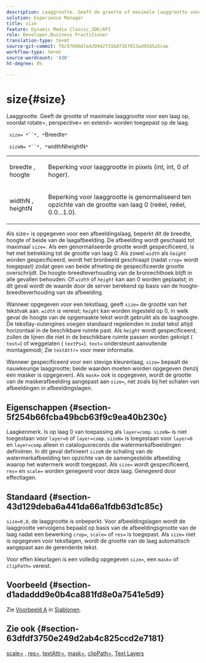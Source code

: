 ```yaml
---
description: Laaggrootte. Geeft de grootte of maximale laaggrootte voor een laag op, voordat rotate=, perspective= en extend= worden toegepast op de laag.
solution: Experience Manager
title: size
feature: Dynamic Media Classic,SDK/API
role: Developer,Business Practitioner
translation-type: tm+mt
source-git-commit: f6c97606d7a4209427316d7367013ad9585a5cae
workflow-type: tm+mt
source-wordcount: '430'
ht-degree: 0%

---
```



# size{#size}

Laaggrootte. Geeft de grootte of maximale laaggrootte voor een laag op, voordat rotate=, perspective= en extend= worden toegepast op de laag.

` size= *``*, *`Breedte`*`

` sizeN= *``*, *`widthNheightN`*`

<table id="simpletable_FBE17D736F93485AA0053BF447B4CC9F"> 
 <tr class="strow"> 
  <td class="stentry"> <p> <span class="codeph"> <span class="varname"> breedte  </span>,  <span class="varname"> hoogte  </span> </span> </p> </td> 
  <td class="stentry"> <p>Beperking voor laaggrootte in pixels (int, int, 0 of hoger). </p> </td> 
 </tr> 
 <tr class="strow"> 
  <td class="stentry"> <p> <span class="codeph"> <span class="varname"> widthN  </span>,  <span class="varname"> heightN  </span> </span> </p> </td> 
  <td class="stentry"> <p>Beperking voor laaggrootte is genormaliseerd ten opzichte van de grootte van laag 0 (reëel, reëel, 0.0...1.0). </p> </td> 
 </tr> 
</table>

Als size= is opgegeven voor een afbeeldingslaag, beperkt dit de breedte, hoogte of beide van de laagafbeelding. De afbeelding wordt geschaald tot maximaal `size=`. Als een genormaliseerde grootte wordt gespecificeerd, is het met betrekking tot de grootte van laag 0. Als zowel *`width`* als *`height`* worden gespecificeerd, wordt het bronbeeld geschraapt (nadat `crop=` wordt toegepast) zodat geen van beide afmeting de gespecificeerde grootte overschrijdt. De hoogte-breedteverhouding van de bronrechthoek blijft in alle gevallen behouden. Of *`width`* of *`height`* kan aan 0 worden geplaatst; in dit geval wordt de waarde door de server berekend op basis van de hoogte-breedteverhouding van de afbeelding.

Wanneer opgegeven voor een tekstlaag, geeft `size=` de grootte van het tekstvak aan. *`width`* is vereist;  *`height`* kan worden ingesteld op 0, in welk geval de hoogte van de opgemaakte tekst wordt gebruikt als de laaghoogte. De tekstlay-outengines voegen standaard regeleinden in zodat tekst altijd horizontaal in de beschikbare ruimte past. Als *`height`* wordt gespecificeerd, zullen de lijnen die niet in de beschikbare ruimte passen worden geknipt ( `text=`) of weggelaten ( `textPs=`). `text=` ondersteunt aanvullende montagemodi; Zie  `textAttr=` voor meer informatie.

Wanneer gespecificeerd voor een stevige kleurenlaag, `size=` bepaalt de nauwkeurige laaggrootte; beide waarden moeten worden opgegeven (tenzij een masker is opgegeven). Als `mask=` ook is opgegeven, wordt de grootte van de maskerafbeelding aangepast aan `size=`, net zoals bij het schalen van afbeeldingen in afbeeldingslagen.

## Eigenschappen {#section-5f254b66fcba49bcb63f9c9ea40b230c}

Laagkenmerk. Is op laag 0 van toepassing als `layer=comp`. `sizeN=` is niet toegestaan voor  `layer=0` of  `layer=comp`. `sizeN=` is toegestaan voor  `layer=0` en  `layer=comp` alleen in catalogusrecords die watermerkafbeeldingen definiëren. In dit geval definieert `sizeN` de schaling van de watermerkafbeelding ten opzichte van de samengestelde afbeelding waarop het watermerk wordt toegepast. Als `size=` wordt gespecificeerd, `res=` en `scale=` worden genegeerd voor deze laag. Genegeerd door effectlagen.

## Standaard {#section-43d129deba6a441da66a1fdb63d1c85c}

`size=0,0`, de laaggrootte is onbeperkt. Voor afbeeldingslagen wordt de laaggrootte vervolgens bepaald op basis van de afbeeldingsgrootte van de laag nadat een bewerking `crop=`, `scale=` of `res=` is toegepast. Als `size=` niet is opgegeven voor tekstlagen, wordt de grootte van de laag automatisch aangepast aan de gerenderde tekst.

Voor effen kleurlagen is een volledig opgegeven `size=`, een `mask=` of `clipPath=` vereist.

## Voorbeeld {#section-d1adaddd9e0b4ca881fd8e0a7541e5d9}

Zie [Voorbeeld A](../../../../../is-api/http-ref/image-serving-api-ref/c-http-protocol-reference/c-templates/r-example-a.md#reference-c78ea82e8a1646738e764fa6685dfbac) in [Sjablonen](../../../../../is-api/http-ref/image-serving-api-ref/c-http-protocol-reference/c-templates/c-templates.md#concept-3cd2d2adae0e41b2979b9640244d4d3e).

## Zie ook {#section-63dfdf3750e249d2ab4c825ccd2e7181}

[scale=](../../../../../is-api/http-ref/image-serving-api-ref/c-http-protocol-reference/c-command-reference/r-is-http-scale.md#reference-098c30cea1764f189e6f7c7e400cc065) ,  [res=](../../../../../is-api/http-ref/image-serving-api-ref/c-http-protocol-reference/c-command-reference/r-res.md#reference-3d6fe416801148dea0f786f2b5169e55),  [textAttr=](../../../../../is-api/http-ref/image-serving-api-ref/c-http-protocol-reference/c-command-reference/r-textattr.md#reference-ff00484fa3244286abeff34911f7ec0d),  [mask=](../../../../../is-api/http-ref/image-serving-api-ref/c-http-protocol-reference/c-command-reference/r-mask.md#reference-922254e027404fb890b850e2723ee06e),  [clipPath=](../../../../../is-api/http-ref/image-serving-api-ref/c-http-protocol-reference/c-command-reference/r-clippath.md#reference-8139b1b52dc54749b51b109521ddf83d),  [Text Layers](../../../../../is-api/http-ref/image-serving-api-ref/c-http-protocol-reference/c-text-formatting/r-text-layers.md#reference-47e78cfb18134db5ab09e17af14a6a8f)
